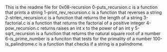 This is the readme file for 0x08-recursion
0-puts_recursion.c is a function that prints a string
1-print_rev_recursion.c is a function that reverses a string
2-strlen_recursion.c is a function that returns the length of a string
3-factorial.c is a function that returns the factorial of a positive integer
4-pow_recursion.c returns raises an int x to the power of an int y
5-sqrt_recursion is a function that returns the natural square root of a number
6-is_prime_number is a funciton that tests for the primality of a number
100-is_palindrome.c is a function that checks if a string is a palindrome.
